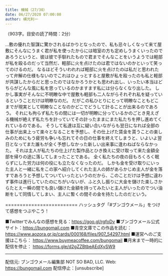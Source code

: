 ```yaml
---
title: 機械（27/30）
date: 06/27/2020 07:00:00
author: 横光利一
---
```


（903字。目安の読了時間：2分）

…敷の優れた智謀に驚かされるばかりとなったので、私も忌々しくなって来て屋敷にそんなにうまく君が私を使ったからには暗室の方も定めしうまくいったのであろうというと、彼は彼で手馴れたもので君までそんなことをいうようでは軽部が私を殴るのだって当然だ、軽部に火を点けたのは君ではないのかといって笑ってのけるのだ。
なるほどそういわれれば軽部に火を点けたのは私だと思われたって弁解の仕様もないのでこれはひょっとすると屋敷が私を殴ったのも私と軽部が共謀したからだと思ったのではなかろうかとも思われ出し、いったい本当はどちらがどんな風に私を思っているのかますます私には分らなくなり出した。
しかし事実がそんなに不明瞭な中で屋敷も軽部も二人ながらそれぞれ私を疑っているということだけは明瞭なのだ。
だがこの私ひとりにとって明瞭なこともどこまでが現実として明瞭なことなのかどこでどうして計ることが出来るのであろう。
それにも拘らず私たちの間には一切が明瞭に分っているかのごとき見えざる機械が絶えず私たちを計っていてその計ったままにまた私たちを押し進めてくれているのである。
そうして私達は互に疑い合いながらも翌日になれば全部の仕事が出来上って楽々となることを予想し、その仕上げた賃金を貰うことの楽しみのためにもう疲労も争いも忘れてその日の仕事を終えてしまうと、いよいよ翌日となってまた誰もが全く予想しなかった新しい出来事に逢わねばならなかった。
それは主人が私たちの仕上げた製作品とひき換えに受け取って来た金額全部を帰りの途に落してしまったことである。
全く私たちの夜の目もろくろく眠らずにした労力は何の役にも立たなくなったのだ。
しかも金を受け取りにいった主人と一緒に私をこの家へ紹介してくれた主人の姉があらかじめ主人が金を落すであろうと予想してついていったというのだから、このことだけは予想に違わず事件は進行していたのにちがいないが、ふと久し振りに大金を儲けた楽しさからたとえ一瞬の間でも良い儲けた金額を持ってみたいと主人がいったのでつい油断をして同情してしまい、主人に暫くの間その金を持たしたのだという。

=========================
ハッシュタグ「#ブンゴウメール」をつけて感想をつぶやこう！　


■Twitterでみんなの感想を見る：https://goo.gl/rgfoDv
■ブンゴウメール公式サイト：https://bungomail.com
■青空文庫でこの作品を読む：https://www.aozora.gr.jp/cards/000168/files/907_54297.html
■運営へのご支援はこちら： https://www.buymeacoffee.com/bungomail
■月末まで一時的に配信を停止： https://forms.gle/d2gZZBtbeAEdXySW9

-------
配信元: ブンゴウメール編集部
NOT SO BAD, LLC.
Web: https://bungomail.com
配信停止：[unsubscribe]

